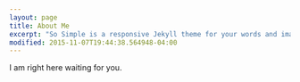 ```yaml
---
layout: page
title: About Me
excerpt: "So Simple is a responsive Jekyll theme for your words and images."
modified: 2015-11-07T19:44:38.564948-04:00
---
```


I am right here waiting for you.
